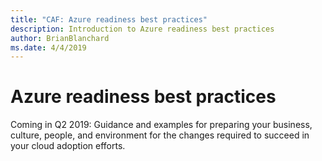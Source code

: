 ```yaml
---
title: "CAF: Azure readiness best practices"
description: Introduction to Azure readiness best practices
author: BrianBlanchard
ms.date: 4/4/2019
---
```


# Azure readiness best practices

Coming in Q2 2019: Guidance and examples for preparing your business, culture, people, and environment for the changes required to succeed in your cloud adoption efforts.